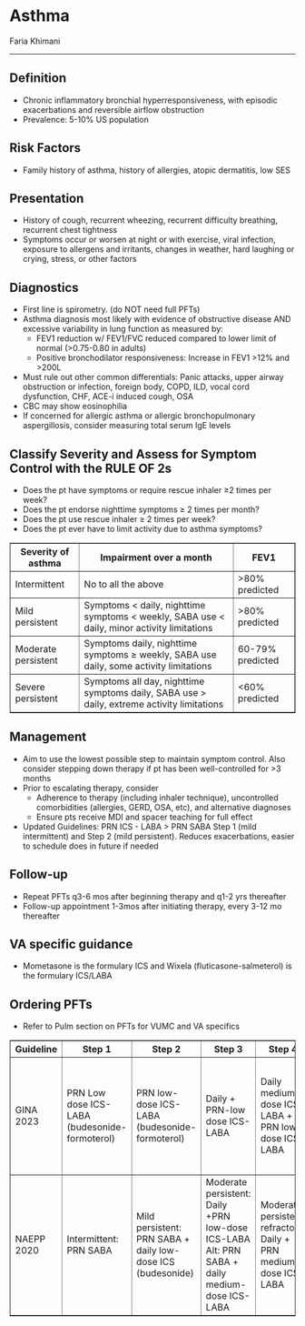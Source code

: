 # Asthma

Faria Khimani

---

## Definition 
- Chronic inflammatory bronchial hyperresponsiveness, with episodic exacerbations and reversible airflow obstruction
- Prevalence: 5-10% US population 

## Risk Factors 
- Family history of asthma, history of allergies, atopic dermatitis, low SES 

## Presentation 
- History of cough, recurrent wheezing, recurrent difficulty breathing, recurrent chest tightness 
- Symptoms occur or worsen at night or with exercise, viral infection, exposure to allergens and irritants, changes in weather, hard laughing or crying, stress, or other factors
## Diagnostics 
- First line is spirometry. (do NOT need full PFTs)
- Asthma diagnosis most likely with evidence of obstructive disease AND excessive variability in lung function as measured by:
    - FEV1 reduction w/ FEV1/FVC reduced compared to lower limit of normal (>0.75-0.80 in adults)
    - Positive bronchodilator responsiveness: Increase in FEV1 >12% and >200L 
- Must rule out other common differentials: Panic attacks, upper airway obstruction or infection, foreign body, COPD, ILD, vocal cord dysfunction, CHF, ACE-i induced cough, OSA
- CBC may show eosinophilia
- If concerned for allergic asthma or allergic bronchopulmonary aspergillosis, consider measuring total serum IgE levels 

## Classify Severity and Assess for Symptom Control with the RULE OF 2s  
- Does the pt have symptoms or require rescue inhaler ≥2 times per week?  
- Does the pt endorse nighttime symptoms ≥ 2 times per month?  
- Does the pt use rescue inhaler ≥ 2 times per week?  
- Does the pt ever have to limit activity due to asthma symptoms? 

<table border="1">
  <tr>
    <th>Severity of asthma</th>
    <th>Impairment over a month</th>
    <th>FEV1</th>
  </tr>
  <tr>
    <td>Intermittent</td>
    <td>No to all the above</td>
    <td>&gt;80% predicted</td>
  </tr>
  <tr>
    <td>Mild persistent</td>
    <td>Symptoms &lt; daily, nighttime symptoms &lt; weekly, SABA use &lt; daily, minor activity limitations</td>
    <td>&gt;80% predicted</td>
  </tr>
  <tr>
    <td>Moderate persistent</td>
    <td>Symptoms daily, nighttime symptoms ≥ weekly, SABA use daily, some activity limitations</td>
    <td>60-79% predicted</td>
  </tr>
  <tr>
    <td>Severe persistent</td>
    <td>Symptoms all day, nighttime symptoms daily, SABA use &gt; daily, extreme activity limitations</td>
    <td>&lt;60% predicted</td>
  </tr>
</table>

## Management 
- Aim to use the lowest possible step to maintain symptom control. Also consider stepping down therapy if pt has been well-controlled for >3 months
- Prior to escalating therapy, consider
    - Adherence to therapy (including inhaler technique), uncontrolled comorbidities (allergies, GERD, OSA, etc), and alternative diagnoses
    - Ensure pts receive MDI and spacer teaching for full effect  
- Updated Guidelines: PRN ICS - LABA > PRN SABA Step 1 (mild intermittent) and Step 2 (mild persistent). Reduces exacerbations, easier to schedule does in future if needed 

## Follow-up 
- Repeat PFTs q3-6 mos after beginning therapy and q1-2 yrs thereafter 
- Follow-up appointment 1-3mos after initiating therapy, every 3-12 mo thereafter 

## VA specific guidance
- Mometasone is the formulary ICS and Wixela (fluticasone-salmeterol) is the formulary ICS/LABA 

## Ordering PFTs
- Refer to Pulm section on PFTs for VUMC and VA specifics 

<table border="1">
  <tr>
    <th>Guideline</th>
    <th>Step 1</th>
    <th>Step 2</th>
    <th>Step 3</th>
    <th>Step 4</th>
    <th>Step 5</th>
    <th>Step 6</th>
  </tr>
  <tr>
    <td>GINA 2023</td>
    <td>PRN Low dose ICS-LABA (budesonide-formoterol)</td>
    <td>PRN low-dose ICS-LABA (budesonide-formoterol)</td>
    <td>Daily + PRN-low dose ICS-LABA</td>
    <td>Daily medium-dose ICS-LABA + PRN low-dose ICS-LABA</td>
    <td>Consider: High-dose ICS-LABA x3-6mo; add LAMA; or additional therapies (biologics, azithro, or low-dose PO glucocorticoids)</td>
    <td>N/A</td>
  </tr>
 
  <tr>
    <td>NAEPP 2020</td>
    <td>Intermittent: PRN SABA</td>
    <td>Mild persistent: PRN SABA + daily low-dose ICS (budesonide)</td>
    <td>Moderate persistent: Daily +PRN low-dose ICS-LABA<br/>Alt: PRN SABA + daily medium-dose ICS-LABA</td>
    <td>Moderate persistent refractory: Daily + PRN medium-dose ICS-LABA</td>
    <td>Severe persistent: Daily medium or high-dose ICS-LABA + daily LAMA + PRN SABA</td>
    <td>Severe persistent refractory: Daily high-dose ICS-LABA + oral glucocorticoids + PRN SABA</td>
  </tr>
</table>
